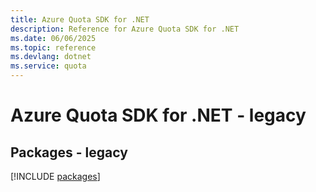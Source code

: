 ```yaml
---
title: Azure Quota SDK for .NET
description: Reference for Azure Quota SDK for .NET
ms.date: 06/06/2025
ms.topic: reference
ms.devlang: dotnet
ms.service: quota
---
```

# Azure Quota SDK for .NET - legacy
## Packages - legacy
[!INCLUDE [packages](quota-index.md)]